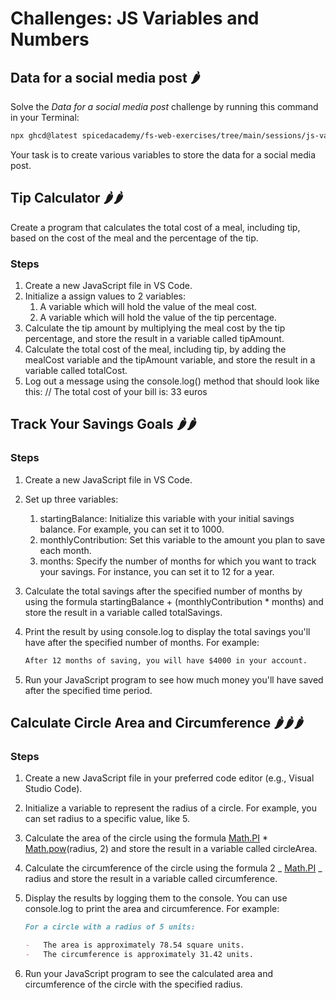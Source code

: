 # Challenges: JS Variables and Numbers

## Data for a social media post 🌶️

Solve the _Data for a social media post_ challenge by running this command in
your Terminal:

```bash
npx ghcd@latest spicedacademy/fs-web-exercises/tree/main/sessions/js-variables-and-numbers/social-media-post
```

Your task is to create various variables to store the data for a social media
post.

## Tip Calculator 🌶️🌶️

Create a program that calculates the total cost of a meal, including tip, based
on the cost of the meal and the percentage of the tip.

### Steps

1. Create a new JavaScript file in VS Code.
2. Initialize a assign values to 2 variables:
    1. A variable which will hold the value of the meal cost.
    2. A variable which will hold the value of the tip percentage.
3. Calculate the tip amount by multiplying the meal cost by the tip percentage,
   and store the result in a variable called tipAmount.
4. Calculate the total cost of the meal, including tip, by adding the mealCost
   variable and the tipAmount variable, and store the result in a variable
   called totalCost.
5. Log out a message using the console.log() method that should look like this:
   // The total cost of your bill is: 33 euros

## Track Your Savings Goals 🌶️🌶️

### Steps

1. Create a new JavaScript file in VS Code.
2. Set up three variables:
    1. startingBalance: Initialize this variable with your initial savings
       balance. For example, you can set it to 1000.
    2. monthlyContribution: Set this variable to the amount you plan to save
       each month.
    3. months: Specify the number of months for which you want to track your
       savings. For instance, you can set it to 12 for a year.
3. Calculate the total savings after the specified number of months by using the
   formula startingBalance + (monthlyContribution \* months) and store the
   result in a variable called totalSavings.
4. Print the result by using console.log to display the total savings you'll
   have after the specified number of months. For example:

    ```md
    After 12 months of saving, you will have $4000 in your account.
    ```

5. Run your JavaScript program to see how much money you'll have saved after the
   specified time period.

## Calculate Circle Area and Circumference 🌶️🌶️🌶️

### Steps

1. Create a new JavaScript file in your preferred code editor (e.g., Visual
   Studio Code).
2. Initialize a variable to represent the radius of a circle. For example, you
   can set radius to a specific value, like 5.
3. Calculate the area of the circle using the formula
   [Math.PI](https://developer.mozilla.org/en-US/docs/Web/JavaScript/Reference/Global_Objects/Math/PI) \*
   [Math.pow](https://developer.mozilla.org/en-US/docs/Web/JavaScript/Reference/Global_Objects/Math/pow)(radius, 2)
   and store the result in a variable called circleArea.
4. Calculate the circumference of the circle using the formula 2 _
   [Math.PI](https://developer.mozilla.org/en-US/docs/Web/JavaScript/Reference/Global_Objects/Math/PI)
   _ radius and store the result in a variable called circumference.
5. Display the results by logging them to the console. You can use console.log
   to print the area and circumference. For example:

   ```md
   For a circle with a radius of 5 units:

   -   The area is approximately 78.54 square units.
   -   The circumference is approximately 31.42 units.
   ```

6. Run your JavaScript program to see the calculated area and circumference of
   the circle with the specified radius.
